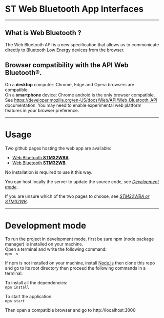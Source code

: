 # **ST Web Bluetooth App Interfaces**

***

## **What is Web Bluetooth ?**
The Web Bluetooth API is a new specification that allows us to communicate directly to Bluetooth Low Energy devices from the browser. 


## **Browser compatibility with the API Web Bluetooth®.**

On a **desktop** computer: Chrome, Edge and Opera browsers are compatible.  
On a **smartphone** device: Chrome android is the only browser compatible.  
See https://developer.mozilla.org/en-US/docs/Web/API/Web_Bluetooth_API documentation.
You may need to enable experimental web platform features in your browser preference.

***

# **Usage**

Two github pages hosting the web app are available:
-   [Web Bluetooth **STM32WBA**](https://AppliBLE.github.io/Web_Bluetooth_App_WBA "https://AppliBLE.github.io/Web_Bluetooth_App_WBA").
-   [Web Bluetooth **STM32WB**](https://AppliBLE.github.io/Web_Bluetooth_App_WB "https://AppliBLE.github.io/Web_Bluetooth_App_WB").
  
No installation is required to use it this way.

You can host locally the server to update the source code, see [*Development mode*](#development-mode).

If you are unsure which of the two pages to choose, see [*STM32WBA or STM32WB*](#wba-or-wb).

***

# **Development mode**

To run the project in development mode, first be sure npm (node package manager) is installed on your machine.  
Open a terminal and write the following command:  
`npm -v` 

If npm is not installed on your machine, install [Node.js](https://nodejs.org/en/download/ "https://nodejs.org/en/download/") then clone this repo and go to its root directory then proceed the following commands in a terminal:  

To install all the dependencies:  
`npm install`

To start the application:  
`npm start`

Then open a compatible browser and go to http://localhost:3000
